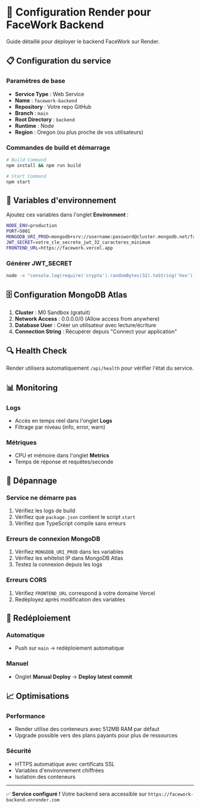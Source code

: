 # 🔧 Configuration Render pour FaceWork Backend

Guide détaillé pour déployer le backend FaceWork sur Render.

## 📋 Configuration du service

### Paramètres de base
- **Service Type** : Web Service
- **Name** : `facework-backend`
- **Repository** : Votre repo GitHub
- **Branch** : `main`
- **Root Directory** : `backend`
- **Runtime** : Node
- **Region** : Oregon (ou plus proche de vos utilisateurs)

### Commandes de build et démarrage
```bash
# Build Command
npm install && npm run build

# Start Command  
npm start
```

## 🔐 Variables d'environnement

Ajoutez ces variables dans l'onglet **Environment** :

```bash
NODE_ENV=production
PORT=5001
MONGODB_URI_PROD=mongodb+srv://username:password@cluster.mongodb.net/facework?retryWrites=true&w=majority
JWT_SECRET=votre_cle_secrete_jwt_32_caracteres_minimum
FRONTEND_URL=https://facework.vercel.app
```

### Générer JWT_SECRET
```bash
node -e "console.log(require('crypto').randomBytes(32).toString('hex'))"
```

## 🗄️ Configuration MongoDB Atlas

1. **Cluster** : M0 Sandbox (gratuit)
2. **Network Access** : 0.0.0.0/0 (Allow access from anywhere)
3. **Database User** : Créer un utilisateur avec lecture/écriture
4. **Connection String** : Récupérer depuis "Connect your application"

## 🔍 Health Check

Render utilisera automatiquement `/api/health` pour vérifier l'état du service.

## 📊 Monitoring

### Logs
- Accès en temps réel dans l'onglet **Logs**
- Filtrage par niveau (info, error, warn)

### Métriques
- CPU et mémoire dans l'onglet **Metrics**
- Temps de réponse et requêtes/seconde

## 🚨 Dépannage

### Service ne démarre pas
1. Vérifiez les logs de build
2. Vérifiez que `package.json` contient le script `start`
3. Vérifiez que TypeScript compile sans erreurs

### Erreurs de connexion MongoDB
1. Vérifiez `MONGODB_URI_PROD` dans les variables
2. Vérifiez les whitelist IP dans MongoDB Atlas
3. Testez la connexion depuis les logs

### Erreurs CORS
1. Vérifiez `FRONTEND_URL` correspond à votre domaine Vercel
2. Redéployez après modification des variables

## 🔄 Redéploiement

### Automatique
- Push sur `main` → redéploiement automatique

### Manuel
- Onglet **Manual Deploy** → **Deploy latest commit**

## 📈 Optimisations

### Performance
- Render utilise des conteneurs avec 512MB RAM par défaut
- Upgrade possible vers des plans payants pour plus de ressources

### Sécurité
- HTTPS automatique avec certificats SSL
- Variables d'environnement chiffrées
- Isolation des conteneurs

---

✅ **Service configuré !** Votre backend sera accessible sur `https://facework-backend.onrender.com`

